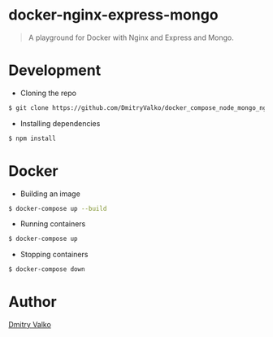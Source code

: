 # docker-nginx-express-mongo

> A playground for Docker with Nginx and Express and Mongo.

# Development

* Cloning the repo

```bash
$ git clone https://github.com/DmitryValko/docker_compose_node_mongo_nginx.git
```

* Installing dependencies

```bash
$ npm install
```

# Docker

* Building an image

```bash
$ docker-compose up --build
```

* Running containers

```bash
$ docker-compose up
```

* Stopping  containers

```bash
$ docker-compose down
```

# Author

[Dmitry Valko](https://github.com/DmitryValko)

